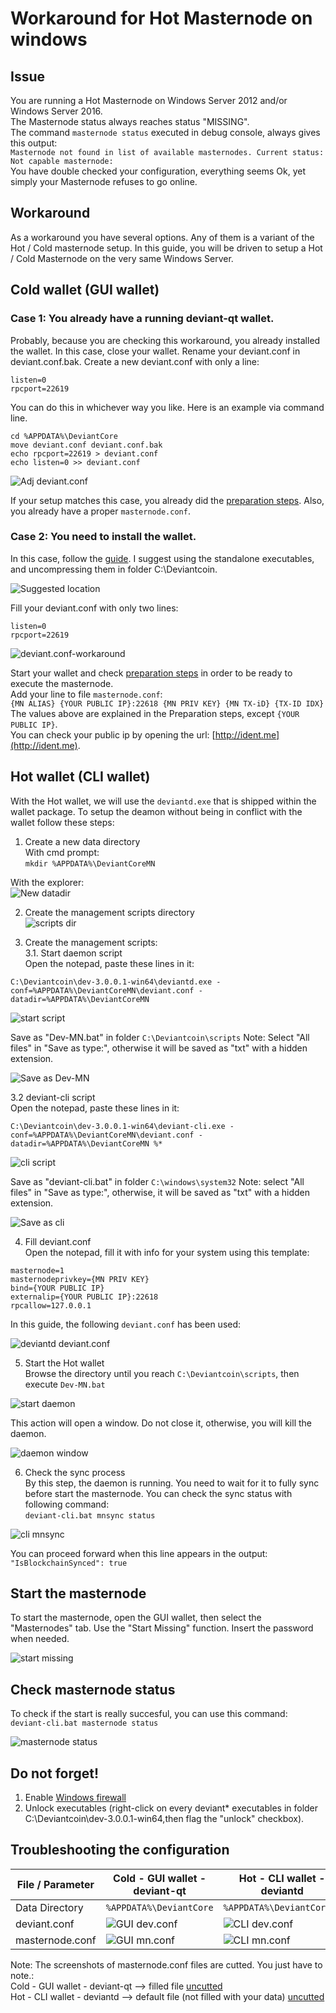 # Workaround for Hot Masternode on windows
## Issue
You are running a Hot Masternode on Windows Server 2012 and/or Windows Server 2016.<br />
The Masternode status always reaches status "MISSING".<br />
The command `masternode status` executed in debug console, always gives this output:<br />
```Masternode not found in list of available masternodes. Current status: Not capable masternode:```<br />
You have double checked your configuration, everything seems Ok, yet simply your Masternode refuses to go online.
## Workaround
As a workaround you have several options.
Any of them is a variant of the Hot / Cold masternode setup.
In this guide, you will be driven to setup a Hot / Cold Masternode on the very same Windows Server.
## Cold wallet (GUI wallet)
### Case 1: You already have a running deviant-qt wallet.
Probably, because you are checking this workaround, you already installed the wallet.
In this case, close your wallet. Rename your deviant.conf in deviant.conf.bak. Create a new deviant.conf with only a line:<br />
```
listen=0
rpcport=22619
```

You can do this in whichever way you like. Here is an example via command line. <br />
```
cd %APPDATA%\DeviantCore
move deviant.conf deviant.conf.bak
echo rpcport=22619 > deviant.conf
echo listen=0 >> deviant.conf
```
![Adj deviant.conf](/images/WIN-adj-deviant.conf.png)

If your setup matches this case, you already did the [preparation steps](/common/Preparation-steps-for-MN.md). Also, you already have a proper `masternode.conf`.


### Case 2: You need to install the wallet.
In this case, follow the [guide](/common/Setup_wallet.md). I suggest using the standalone executables, and uncompressing them in folder C:\Deviantcoin.<br />

![Suggested location](/images/WIN-sugg-loc.png)

Fill your deviant.conf with only two lines:
```
listen=0
rpcport=22619
```

![deviant.conf-workaround](/images/WIN-two-lines.png)

Start your wallet and check [preparation steps](/common/Preparation-steps-for-MN.md) in order to be ready to execute the masternode.<br />
Add your line to file `masternode.conf`:<br />
`{MN ALIAS} {YOUR PUBLIC IP}:22618 {MN PRIV KEY} {MN TX-iD} {TX-ID IDX}`<br />
The values above are explained in the Preparation steps, except `{YOUR PUBLIC IP}`.<br />
You can check your public ip by opening the url: [http://ident.me](http://ident.me).

## Hot wallet (CLI wallet)
With the Hot wallet, we will use the `deviantd.exe` that is shipped within the wallet package. To setup the deamon without being in conflict with the wallet follow these steps:

1. Create a new data directory<br />
With cmd prompt:<br />
```mkdir %APPDATA%\DeviantCoreMN```

With the explorer:<br />
![New datadir](/images/WIN-new-datadir.png)

2. Create the management scripts directory<br />
![scripts dir](/images/WIN-dir-scripts.png)

3. Create the management scripts:<br />
3.1. Start daemon script<br />
Open the notepad, paste these lines in it:<br />
```
C:\Deviantcoin\dev-3.0.0.1-win64\deviantd.exe -conf=%APPDATA%\DeviantCoreMN\deviant.conf -datadir=%APPDATA%\DeviantCoreMN
```
![start script](/images/WIN-start-script.png)

Save as "Dev-MN.bat" in folder `C:\Deviantcoin\scripts`
Note: Select "All files" in "Save as type:", otherwise it will be saved as "txt" with a hidden extension.

![Save as Dev-MN](/images/WIN-dev-mn.bat.png)

3.2 deviant-cli script<br />
Open the notepad, paste these lines in it:<br />
```
C:\Deviantcoin\dev-3.0.0.1-win64\deviant-cli.exe -conf=%APPDATA%\DeviantCoreMN\deviant.conf -datadir=%APPDATA%\DeviantCoreMN %*
```
![cli script](/images/WIN-cli-script.png)

Save as "deviant-cli.bat" in folder `C:\windows\system32`
Note: select "All files" in "Save as type:", otherwise, it will be saved as "txt" with a hidden extension.

![Save as cli](/images/WIN-cli.bat.png)

4. Fill deviant.conf<br />
Open the notepad, fill it with info for your system using this template:<br />
```
masternode=1
masternodeprivkey={MN PRIV KEY} 
bind={YOUR PUBLIC IP}
externalip={YOUR PUBLIC IP}:22618
rpcallow=127.0.0.1
```
In this guide, the following `deviant.conf` has been used:<br />

![deviantd deviant.conf](/images/WIN-daemon-conf.png)

5. Start the Hot wallet<br />
Browse the directory until you reach `C:\Deviantcoin\scripts`, then execute `Dev-MN.bat`

![start daemon](/images/WIN-start-daemon.png)

This action will open a window. Do not close it, otherwise, you will kill the daemon.

![daemon window](/images/WIN-daemon-window.png)

6. Check the sync process<br />
By this step, the daemon is running. You need to wait for it to fully sync before start the masternode. You can check the sync status with following command:<br />
```deviant-cli.bat mnsync status```

![cli mnsync](/images/WIN-cli-status.png)

You can proceed forward when this line appears in the output:
`"IsBlockchainSynced": true`
## Start the masternode
To start the masternode, open the GUI wallet, then select the "Masternodes" tab.
Use the "Start Missing" function. Insert the password when needed.

![start missing](/images/WIN-start-missing.png)

## Check masternode status
To check if the start is really succesful, you can use this command:<br />
```deviant-cli.bat masternode status```

![masternode status](/images/WIN-mn-status.png)

## Do not forget!
1. Enable [Windows firewall](/windows/windows-firewall.md)
2. Unlock executables (right-click on every deviant* executables in folder C:\Deviantcoin\dev-3.0.0.1-win64,then flag the "unlock" checkbox).

## Troubleshooting the configuration

File / Parameter | Cold - GUI wallet - deviant-qt | Hot - CLI wallet - deviantd
---------------- | ----------------------------- | ----------------------------
Data Directory | `%APPDATA%\DeviantCore` | `%APPDATA%\DeviantCoreMN`
deviant.conf | ![GUI dev.conf](/images/WIN-gui-devconf.png) | ![CLI dev.conf](/images/WIN-cli-devconf.png)
masternode.conf | ![GUI mn.conf](/images/WIN-gui-mnconf-cut.png) | ![CLI mn.conf](/images/WIN-cli-mnconf-cut.png)

Note: The screenshots of masternode.conf files are cutted. You just have to note.:<br />
Cold - GUI wallet - deviant-qt --> filled file [uncutted](/images/WIN-gui-mnconf.png)<br />
Hot - CLI wallet - deviantd --> default file (not filled with your data) [uncutted](/images/WIN-gui-mnconf.png)<br />











































































